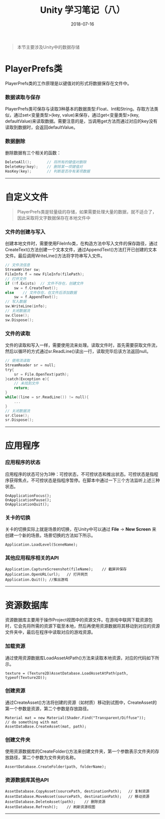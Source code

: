 ﻿---
layout:     post
title:      Unity 学习笔记（八）
subtitile:  持久化数据
date:       2018-07-16
anthor:     hatcherTang
header-img: img/post-bg-ios9-web.jpg
catalog:    true
tags:
    - unity
    - 笔记
    - 数据存储
---

>本节主要涉及Unity中的数据存储

# PlayerPrefs类
PlayerPrefs类的工作原理是以键值对的形式将数据保存在文件中。

### 数据读取与保存
PlayerPrefs类可保存与读取3种基本的数据类型:Float、Int和String。存取方法类似，通过set<变量类型>(key, value)来保存，通过get<变量类型>(key, defaultValue)来读取数据。需要注意的是，当调用get方法而通过对应的key没有读取到数据时，会返回defaultValue。

### 数据删除
删除数据有三个相关的函数：
```C
DeleteAll();       // 将所有的键值对删除
DeleteKey(key);    // 删除某一项键值对
HasKey(key);       // 判断是否存有某项数据
```

----

# 自定义文件
> PlayerPrefs类是轻量级的存储，如果需要处理大量的数据，就不适合了，因此采取将文字数据保存在本地文件中

### 文件的创建与写入
创建本地文件时，需要使用FileInfo类，在构造方法中写入文件的保存路径，通过CreateText()方法创建一个文本文件，通过AppendText()方法打开已创建的文本文件。最后调用WriteLine()方法将字符串写入文件。
```C
// 文件流信息
StreamWriter sw;
FileInfo f = new FileInfo(filePath);
// 打开文件
if (!f.Exists)  // 文件不存在，创建文件
    sw = f.CreateText();
else    // 文件存在，在文件后添加数据
    sw = f.AppendText();
// 写入数据
sw.WriteLine(info);
// 关闭数据流
sw.Close();
sw.Dispose();
```

### 文件的读取
文件的读取和写入一样，需要使用流来处理。读取文件时，首先需要获取文件流，然后以循环的方式通过sr.ReadLine()读出一行，读取完毕后该方法返回null。
```C
// 使用流读取
StreamReader sr = null;
try{
    sr = File.OpenText(path);
}catch(Exception e){
    // 未找到文件
    return;
}
while((line = sr.ReadLine()) != null){
    ...
}
// 关闭数据流
sr.Close();
sr.Dispose();
```

---

# 应用程序

### 应用程序的状态
应用程序的状态可分为3种：可控状态，不可控状态和推出状态。可控状态是指程序获得焦点，不可控状态是指程序暂停。在脚本中通过一下三个方法监听上述三种状态。
```
OnApplicationFocus();
OnApplicationPause();
OnApplicationQuit();
```

### 关卡的切换
关卡的切换实际上就是场景的切换，在Unity中可以通过 **File** -> **New Screen** 来创建一个新的场景。场景切换的方法如下所示。
```
Application.LoadLevel(SceneName);
```

### 其他应用程序相关的API
```
Application.CaptureScreenshot(fileName);    // 截屏并保存
Application.OpenURL(url);   // 打开网页
Application.Quit(); //推出游戏
```

---


# 资源数据库
资源数据库主要用于操作Project视图中的资源文件。在游戏中联网下载资源包时，它会先将所需的资源下载至本地，然后再使用资源数据将其移动到对应的资源文件夹中，最后在程序中读取对应的游戏资源。

### 加载资源
通过使用资源数据库LoadAssetAtPath()方法来读取本地资源，对应的代码如下所示。
```
texture = (Texture2D)AssetDatabase.LoadAssetAtPath(path, typeof(Texture2D));
```

### 创建资源
通过CreateAsset()方法将创建的资源（如材质）移动到试图中，CreateAsset的第一个参数是资源，第二个参数是存放路径。
```
Material mat = new Material(Shader.Find("Transparent/Diffuse"));
// do something with mat
AssetDataBase.CreateAsset(mat, path);
```

### 创建文件夹
使用资源数据库的CreateFolder()方法来创建文件夹，第一个参数表示文件夹的存放路径，第二个参数为文件夹的名称。
```
AssertDatabase.CreateFolder(path, folderName);
```

### 资源数据库其他API
```
AssetDatabase.CopyAsset(sourcePath, destinationPath);   // 复制资源
AssetDatabase.MoveAsset(sourcePath, destinationPath);   // 移动资源
AssetDatabase.DeleteAsset(path);    // 删除资源
AssetDatabase.Refresh();    // 刷新资源视图
```

---








